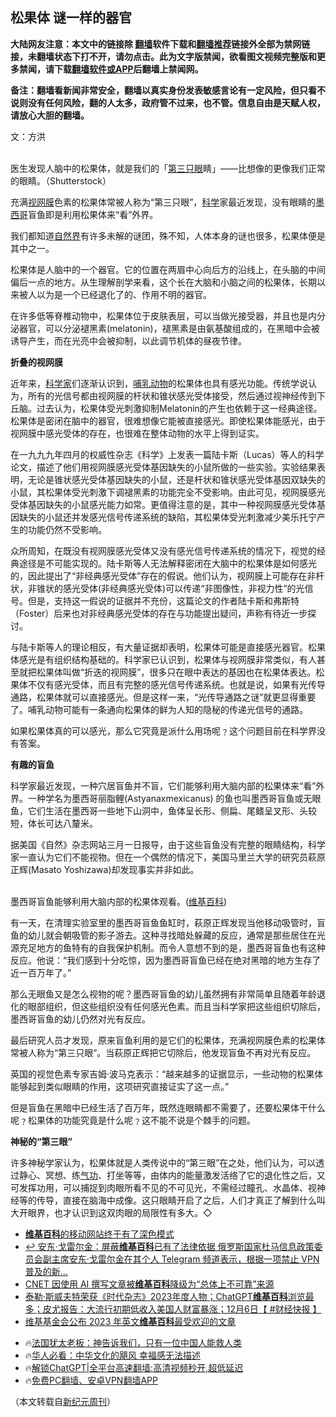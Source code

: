  <!-- 面包屑导航 --> <h2>松果体 谜一样的器官</h2> <p class="notice"><b>大陆网友注意：本文中的链接除 <a href="https://github.com/bannedbook/fanqiang" >翻墙</a>软件下载和<a href="https://github.com/killgcd/justmysocks/blob/master/README.md">翻墙推荐</a>链接外全部为禁网链接，未翻墙状态下打不开，请勿点击。此为文字版禁闻，欲看图文视频完整版和更多禁闻，请下载<a href="https://github.com/bannedbook/fanqiang">翻墙软件或APP</a>后翻墙上禁闻网。</p><p>备注：翻墙看新闻非常安全，翻墙以真实身份发表敏感言论有一定风险，但只看不说则没有任何风险，翻的人太多，政府管不过来，也不管。信息自由是天赋人权，请放心大胆的翻墙。</b></p>  <div class="entry"> <p>文：方洪</p> <p><br /> 医生发现人脑中的松果体，就是我们的「<a href="https://www.bannedbook.org/bnews/tag/%E7%AC%AC%E4%B8%89%E5%8F%AA%E7%9C%BC/" class="st_tag internal_tag" rel="tag" title="标签 第三只眼 下的日志">第三只眼</a>睛」——比想像的更像我们正常的眼睛。（Shutterstock）</p> <p>充满<a href="https://www.bannedbook.org/bnews/tag/%E8%A7%86%E7%BD%91%E8%86%9C/" class="st_tag internal_tag" rel="tag" title="标签 视网膜 下的日志">视网膜</a>色素的松果体常被人称为“第三只眼”，<span class='wp_keywordlink'><a href="https://www.bannedbook.org/forum11/topic309.html" title="禁片：“科学”的棍子" target="_blank">科学</a></span>家最近发现，没有眼睛的<a href="https://www.bannedbook.org/bnews/tag/%e5%a2%a8%e8%a5%bf%e5%93%a5/" class="st_tag internal_tag" rel="tag" title="标签 墨西哥 下的日志">墨西哥</a>盲鱼即是利用松果体来“看”外界。</p> <p>我们都知道<a href="https://www.bannedbook.org/bnews/tag/%e8%87%aa%e7%84%b6%e7%95%8c/" class="st_tag internal_tag" rel="tag" title="标签 自然界 下的日志">自然界</a>有许多未解的谜团，殊不知，人体本身的谜也很多，松果体便是其中之一。</p> <p>松果体是人脑中的一个器官。它的位置在两眉中心向后方的沿线上，在头脑的中间偏后一点的地方。从生理解剖学来看，这个长在大脑和小脑之间的松果体，长期以来被人以为是一个已经退化了的、作用不明的器官。</p> <p>在许多低等脊椎动物中，松果体位于皮肤表层，可以当做光接受器，并且也是内分泌器官，可以分泌褪黑素(melatonin)，褪黑素是由氨基酸组成的，在黑暗中会被诱导产生，而在光亮中会被抑制，以此调节机体的昼夜节律。</p>  <p><strong>折叠的视网膜</strong></p> <p>近年来，<a href="https://www.bannedbook.org/bnews/tag/%e7%a7%91%e5%ad%a6%e5%ae%b6/" class="st_tag internal_tag" rel="tag" title="标签 科学家 下的日志">科学家</a>们逐渐认识到，<a href="https://www.bannedbook.org/bnews/tag/%E5%93%BA%E4%B9%B3%E5%8A%A8%E7%89%A9/" class="st_tag internal_tag" rel="tag" title="标签 哺乳动物 下的日志">哺乳动物</a>的松果体也具有感光功能。传统学说认为，所有的光信号都由视网膜的杆状和锥状感光受体接受，然后通过视神经传到下丘脑。过去认为，松果体受光刺激抑制Melatonin的产生也依赖于这一经典途径。松果体是密闭在脑中的器官，很难想像它能被直接感光。即使松果体能感光，由于视网膜中感光受体的存在，也很难在整体动物的水平上得到证实。</p> <p>在一九九九年四月的权威性杂志《科学》上发表一篇陆卡斯（Lucas）等人的科学论文，描述了他们用视网膜感光受体基因缺失的小鼠所做的一些实验。实验结果表明，无论是锥状感光受体基因缺失的小鼠，还是杆状和锥状感光受体基因双缺失的小鼠，其松果体受光刺激下调褪黑素的功能完全不受影响。由此可见，视网膜感光受体基因缺失的小鼠感光能力如常。更值得注意的是，其中一种视网膜感光受体基因缺失的小鼠还并发感光信号传递系统的缺陷，其松果体受光刺激减少美乐托宁产生的功能仍然不受影响。</p> <p>众所周知，在既没有视网膜感光受体又没有感光信号传递系统的情况下，视觉的经典途径是不可能实现的。陆卡斯等人无法解释密闭在大脑中的松果体是如何感光的，因此提出了“非经典感光受体”存在的假说。他们认为，视网膜上可能存在非杆状，非锥状的感光受体(非经典感光受体)可以传递“非图像性，非视力性”的光信号。但是，支持这一假说的证据并不充份，这篇论文的作者陆卡斯和弗斯特（Foster）后来也对非经典感光受体的存在与功能提出疑问，声称有待近一步探讨。</p> <p>与陆卡斯等人的理论相反，有大量证据却表明，松果体可能是直接感光器官。松果体感光是有组织结构基础的。科学家已认识到，松果体与视网膜非常类似，有人甚至就把松果体叫做“折迭的视网膜”，很多只在眼中表达的基因也在松果体表达。松果体不仅有感光受体，而且有完整的感光信号传递系统。也就是说，如果有光传导通路，松果体就可以直接感光。但是这样一来，“光传导通路之谜”就更显得重要了。哺乳动物可能有一条通向松果体的鲜为人知的隐秘的传递光信号的通路。</p> <p>如果松果体真的可以感光，那么它究竟是派什么用场呢﹖这个问题目前在科学界没有答案。</p>  <p><strong>有趣的盲鱼</strong></p> <p>科学家最近发现，一种穴居盲鱼并不盲，它们能够利用大脑内部的松果体来“看”外界。一种学名为墨西哥丽脂鲤(Astyanaxmexicanus) 的鱼也叫墨西哥盲鱼或无眼鱼，它们生活在墨西哥一些地下山洞中，鱼体呈长形、侧扁、尾鳍呈叉形、头较短，体长可达八釐米。</p> <p>据美国《自然》杂志网站三月一日报导，由于这些盲鱼没有完整的眼睛结构，科学家一直认为它们不能视物。但在一个偶然的情况下，美国马里兰大学的研究员萩原正辉(Masato Yoshizawa)却发现事实并非如此。</p> <p><br /> 墨西哥盲鱼能够利用大脑内部的松果体观看。(<a href="https://www.bannedbook.org/bnews/tag/%e7%bb%b4%e5%9f%ba%e7%99%be%e7%a7%91/" class="st_tag internal_tag" rel="tag" title="标签 维基百科 下的日志">维基百科</a>)</p> <p>有一天，在清理实验室里的墨西哥盲鱼鱼缸时，萩原正辉发现当他移动吸管时，盲鱼的幼儿就会朝吸管的影子游去。这种寻找暗处躲藏的反应，通常是那些居住在光源充足地方的鱼特有的自我保护机制。而令人意想不到的是，墨西哥盲鱼也有这种反应。他说：“我们感到十分吃惊，因为墨西哥盲鱼已经在绝对黑暗的地方生存了近一百万年了。”</p> <p>那么无眼鱼又是怎么视物的呢？墨西哥盲鱼的幼儿虽然拥有非常简单且随着年龄退化的眼部组织，但这些组织没有任何感光色素。而且当科学家把这些组织切除后，墨西哥盲鱼的幼儿仍然对光有反应。</p>  <p>最后研究人员才发现，原来盲鱼利用的是它们的松果体，充满视网膜色素的松果体常被人称为“第三只眼”。当萩原正辉把它切除后，他发现盲鱼不再对光有反应。</p> <p>英国的视觉色素专家吉姆‧波马克表示：“越来越多的证据显示，一些动物的松果体能够起到类似眼睛的作用，这项研究直接证实了这一点。”</p> <p>但是盲鱼在黑暗中已经生活了百万年，既然连眼睛都不需要了，还要松果体干什么呢﹖松果体的功能究竟是什么呢﹖这不能不说是个棘手的问题。</p> <p><strong>神秘的“第三眼”</strong></p> <p>许多神秘学家认为，松果体就是人类传说中的“第三眼”在之处，他们认为，可以透过静心、冥想、练<span class='wp_keywordlink'><a href="https://www.qi-gong.me/" title="气功修炼网" target="_blank">气功</a></span>、打坐等等，由体内的能量激发活络了它的退化性之后，又可发挥功用，可以捕捉到肉眼所看不见的不可见光，不需经过瞳孔、水晶体、视神经等的传导，直接在脑海中成像。这只眼睛开启了之后，人们才真正了解到什么叫大开眼界，也才认识到这双肉眼的局限性有多大。◇</p> <!--<div id="taboola-mid-1"></div>--><ul class='op-related-articles' title='相关阅读'> <li><a href='https://www.bannedbook.org/bnews/itnews/20240713/2061558.html' target='_blank'><b>维基百科</b>的移动网站终于有了深色模式</a></li> <li><a href='https://www.bannedbook.org/bnews/itnews/20240304/2008786.html' target='_blank'>↩️ 安东·戈雷尔金：屏蔽<b>维基百科</b>已有了法律依据 俄罗斯国家杜马信息政策委员会副主席安东·戈雷尔金在其个人 Telegram 频道表示，根据一项禁止 VPN 普及的新...</a></li> <li><a href='https://www.bannedbook.org/bnews/itnews/20240303/2008453.html' target='_blank'>CNET 因使用 AI 撰写文章被<b>维基百科</b>降级为“总体上不可靠”来源</a></li> <li><a href='https://www.bannedbook.org/bnews/bannedvideo/20231207/1970787.html' target='_blank'>泰勒·斯威夫特荣获《时代杂志》2023年度人物；ChatGPT<b>维基百科</b>浏览最多；皮尤报告：大流行初期低收入美国人财富暴涨；12月6日【 #财经快报 】</a></li> <li><a href='https://www.bannedbook.org/bnews/itnews/20231206/1970413.html' target='_blank'>维基基金会公布 2023 年英文<b>维基百科</b>最受欢迎的文章</a></li> </ul> <ul class="texttj"> <li>🔥<a href="https://www.bannedbook.org/bnews/ssgc/20230219/1850782.html" target="_blank">法国犹太老板：神告诉我们，只有一位中国人能救人类</a></li> <li>🔥<a href="https://www.bannedbook.org/bnews/comments/20220220/1694796.html" target="_blank">华人必看：中华文化的飓风 幸福感无法描述</a></li> <li>🔥<a href="https://github.com/bannedbook/fanqiang/wiki/V2ray%E6%9C%BA%E5%9C%BA" target="_blank">解锁ChatGPT|全平台高速翻墙:高清视频秒开,超低延迟</a></li> <li>🔥<a href="https://github.com/bannedbook/fanqiang/wiki/%E7%A6%81%E9%97%BB%E7%BD%91%E5%AE%89%E5%8D%93%E7%BF%BB%E5%A2%99%E6%96%B0%E9%97%BBAPP" target="_blank">免费PC翻墙、安卓VPN翻墙APP</a></li> </ul><p>（本文转载自<a href="https://www.bannedbook.org/bnews/tag/%e6%96%b0%e7%ba%aa%e5%85%83%e5%91%a8%e5%88%8a/" class="st_tag internal_tag" rel="tag" title="标签 新纪元周刊 下的日志">新纪元周刊</a>）</p> <a name='sharetosocial'></a> <div style="margin-bottom:5px;padding-bottom:5px;clear:both"> <div id="archive-pix-1" class="banner-ads"> <!-- AuctionX Display platform tag START --> <div id="27602x728x90x621x_ADSLOT1" clicktrack="%%CLICK_URL_ESC%%"></div>  <!-- AuctionX Display platform tag END --> </div> <div id="archive-pix-2" class="banner-ads"> <!-- AuctionX Display platform tag START --> <div id="27556x300x250x621x_ADSLOT1" clicktrack="%%CLICK_URL_ESC%%" style="margin:0 auto;text-align:center"></div>  <!-- AuctionX Display platform tag END --> </div> </div>  <div id="archive-pix-1" class="banner-ads"> <!-- AuctionX Display platform tag START --> <div id="27603x728x90x621x_ADSLOT1" clicktrack="%%CLICK_URL_ESC%%"></div>  <!-- AuctionX Display platform tag END --> </div> </div><!--END ENTRY--> 